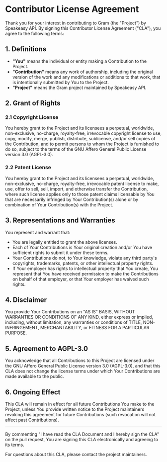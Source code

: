 # Contributor License Agreement

Thank you for your interest in contributing to Gram (the "Project") by Speakeasy API. By signing this Contributor License Agreement ("CLA"), you agree to the following terms:

## 1. Definitions

- **"You"** means the individual or entity making a Contribution to the Project.
- **"Contribution"** means any work of authorship, including the original version of the work and any modifications or additions to that work, that is intentionally submitted by You to the Project.
- **"Project"** means the Gram project maintained by Speakeasy API.

## 2. Grant of Rights

### 2.1 Copyright License
You hereby grant to the Project and its licensees a perpetual, worldwide, non-exclusive, no-charge, royalty-free, irrevocable copyright license to use, copy, modify, merge, publish, distribute, sublicense, and/or sell copies of the Contribution, and to permit persons to whom the Project is furnished to do so, subject to the terms of the GNU Affero General Public License version 3.0 (AGPL-3.0).

### 2.2 Patent License
You hereby grant to the Project and its licensees a perpetual, worldwide, non-exclusive, no-charge, royalty-free, irrevocable patent license to make, use, offer to sell, sell, import, and otherwise transfer the Contribution, where such license applies only to those patent claims licensable by You that are necessarily infringed by Your Contribution(s) alone or by combination of Your Contribution(s) with the Project.

## 3. Representations and Warranties

You represent and warrant that:

- You are legally entitled to grant the above licenses.
- Each of Your Contributions is Your original creation and/or You have sufficient rights to submit it under these terms.
- Your Contributions do not, to Your knowledge, violate any third party's copyrights, trademarks, patents, or other intellectual property rights.
- If Your employer has rights to intellectual property that You create, You represent that You have received permission to make the Contributions on behalf of that employer, or that Your employer has waived such rights.

## 4. Disclaimer

You provide Your Contributions on an "AS IS" BASIS, WITHOUT WARRANTIES OR CONDITIONS OF ANY KIND, either express or implied, including, without limitation, any warranties or conditions of TITLE, NON-INFRINGEMENT, MERCHANTABILITY, or FITNESS FOR A PARTICULAR PURPOSE.

## 5. Agreement to AGPL-3.0

You acknowledge that all Contributions to this Project are licensed under the GNU Affero General Public License version 3.0 (AGPL-3.0), and that this CLA does not change the license terms under which Your Contributions are made available to the public.

## 6. Ongoing Effect

This CLA will remain in effect for all future Contributions You make to the Project, unless You provide written notice to the Project maintainers revoking this agreement for future Contributions (such revocation will not affect past Contributions).

---

By commenting "I have read the CLA Document and I hereby sign the CLA" on the pull request, You are signing this CLA electronically and agreeing to its terms.

For questions about this CLA, please contact the project maintainers.